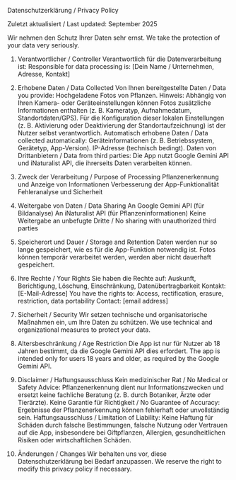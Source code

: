 Datenschutzerklärung / Privacy Policy

Zuletzt aktualisiert / Last updated: September 2025

Wir nehmen den Schutz Ihrer Daten sehr ernst.
We take the protection of your data very seriously.

1. Verantwortlicher / Controller
Verantwortlich für die Datenverarbeitung ist:
Responsible for data processing is:
[Dein Name / Unternehmen, Adresse, Kontakt]

2. Erhobene Daten / Data Collected
Von Ihnen bereitgestellte Daten / Data you provide:
Hochgeladene Fotos von Pflanzen.
Hinweis: Abhängig von Ihren Kamera- oder Geräteeinstellungen können Fotos zusätzliche Informationen enthalten (z. B. Kameratyp, Aufnahmedatum, Standortdaten/GPS). Für die Konfiguration dieser lokalen Einstellungen (z. B. Aktivierung oder Deaktivierung der Standortaufzeichnung) ist der Nutzer selbst verantwortlich.
Automatisch erhobene Daten / Data collected automatically:
Geräteinformationen (z. B. Betriebssystem, Gerätetyp, App-Version).
IP-Adresse (technisch bedingt).
Daten von Drittanbietern / Data from third parties:
Die App nutzt Google Gemini API und iNaturalist API, die ihrerseits Daten verarbeiten können.

3. Zweck der Verarbeitung / Purpose of Processing
Pflanzenerkennung und Anzeige von Informationen
Verbesserung der App-Funktionalität
Fehleranalyse und Sicherheit

4. Weitergabe von Daten / Data Sharing
An Google Gemini API (für Bildanalyse)
An iNaturalist API (für Pflanzeninformationen)
Keine Weitergabe an unbefugte Dritte / No sharing with unauthorized third parties
5. Speicherort und Dauer / Storage and Retention
Daten werden nur so lange gespeichert, wie es für die App-Funktion notwendig ist.
Fotos können temporär verarbeitet werden, werden aber nicht dauerhaft gespeichert.
6. Ihre Rechte / Your Rights
Sie haben die Rechte auf:
Auskunft, Berichtigung, Löschung, Einschränkung, Datenübertragbarkeit
Kontakt: [E-Mail-Adresse]
You have the rights to:
Access, rectification, erasure, restriction, data portability
Contact: [email address]
7. Sicherheit / Security
Wir setzen technische und organisatorische Maßnahmen ein, um Ihre Daten zu schützen.
We use technical and organizational measures to protect your data.
8. Altersbeschränkung / Age Restriction
Die App ist nur für Nutzer ab 18 Jahren bestimmt, da die Google Gemini API dies erfordert.
The app is intended only for users 18 years and older, as required by the Google Gemini API.
9. Disclaimer / Haftungsausschluss
Kein medizinischer Rat / No Medical or Safety Advice: Pflanzenerkennung dient nur Informationszwecken und ersetzt keine fachliche Beratung (z. B. durch Botaniker, Ärzte oder Tierärzte).
Keine Garantie für Richtigkeit / No Guarantee of Accuracy: Ergebnisse der Pflanzenerkennung können fehlerhaft oder unvollständig sein.
Haftungsausschluss / Limitation of Liability: Keine Haftung für Schäden durch falsche Bestimmungen, falsche Nutzung oder Vertrauen auf die App, insbesondere bei Giftpflanzen, Allergien, gesundheitlichen Risiken oder wirtschaftlichen Schäden.
10. Änderungen / Changes
Wir behalten uns vor, diese Datenschutzerklärung bei Bedarf anzupassen.
We reserve the right to modify this privacy policy if necessary.
